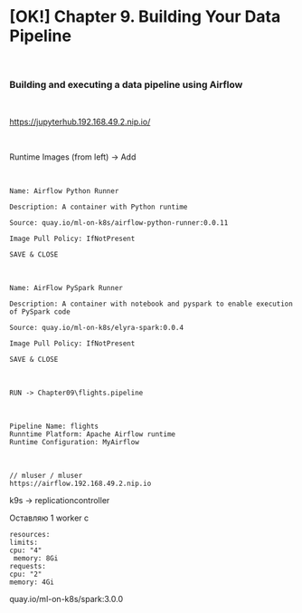 # [OK!] Chapter 9. Building Your Data Pipeline

<br/>

### Building and executing a data pipeline using Airflow

<br/>

https://jupyterhub.192.168.49.2.nip.io/

<br/>

Runtime Images (from left) -> Add

<br/>

```
Name: Airflow Python Runner

Description: A container with Python runtime

Source: quay.io/ml-on-k8s/airflow-python-runner:0.0.11

Image Pull Policy: IfNotPresent

SAVE & CLOSE
```

<br/>

```
Name: AirFlow PySpark Runner

Description: A container with notebook and pyspark to enable execution of PySpark code

Source: quay.io/ml-on-k8s/elyra-spark:0.0.4

Image Pull Policy: IfNotPresent

SAVE & CLOSE
```

<br/>

```
RUN -> Chapter09\flights.pipeline
```

<br/>

```
Pipeline Name: flights
Runntime Platform: Apache Airflow runtime
Runtime Configuration: MyAirflow
```

<br/>

```
// mluser / mluser
https://airflow.192.168.49.2.nip.io
```

k9s -> replicationcontroller

Оставляю 1 worker с

```
resources:
limits:
cpu: "4"
 memory: 8Gi
requests:
cpu: "2"
memory: 4Gi
```

quay.io/ml-on-k8s/spark:3.0.0
